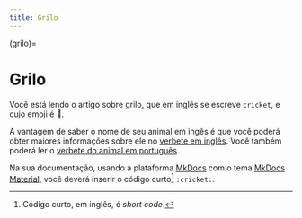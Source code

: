```yaml
---
title: Grilo
---
```


(grilo)=

# Grilo

Você está lendo o artigo sobre grilo, que em inglês se escreve 
`cricket`, e cujo emoji é 🦗.

A vantagem de saber o nome de seu animal em ingês é que você poderá obter maiores informações sobre ele no [verbete em inglês](wikien:cricket). 
Você também poderá ler o [verbete do animal em português](wikipt:grilo).

Na sua documentação, usando a plataforma [MkDocs](https://www.mkdocs.org/) com o tema [MkDocs Material](https://squidfunk.github.io/mkdocs-material/),
você deverá inserir o código curto[^1] `:cricket:`.

[^1]: Código curto, em inglês, é *short code*.

